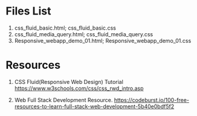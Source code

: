 # Files List
1. css_fluid_basic.html; css_fluid_basic.css
2. css_fluid_media_query.html; css_fluid_media_query.css
3. Responsive_webapp_demo_01.html; Responsive_webapp_demo_01.css
   
# Resources
1. CSS Fluid(Responsive Web Design) Tutorial 
   https://www.w3schools.com/css/css_rwd_intro.asp
      
2. Web Full Stack Development Resource.
   https://codeburst.io/100-free-resources-to-learn-full-stack-web-development-5b40e0bdf5f2

   
